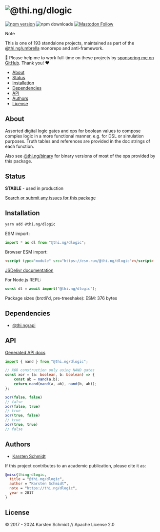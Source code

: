 <!-- This file is generated - DO NOT EDIT! -->
<!-- Please see: https://github.com/thi-ng/umbrella/blob/develop/CONTRIBUTING.md#changes-to-readme-files -->
# ![@thi.ng/dlogic](https://media.thi.ng/umbrella/banners-20230807/thing-dlogic.svg?9d5fe6c8)

[![npm version](https://img.shields.io/npm/v/@thi.ng/dlogic.svg)](https://www.npmjs.com/package/@thi.ng/dlogic)
![npm downloads](https://img.shields.io/npm/dm/@thi.ng/dlogic.svg)
[![Mastodon Follow](https://img.shields.io/mastodon/follow/109331703950160316?domain=https%3A%2F%2Fmastodon.thi.ng&style=social)](https://mastodon.thi.ng/@toxi)

> [!NOTE]
> This is one of 193 standalone projects, maintained as part
> of the [@thi.ng/umbrella](https://github.com/thi-ng/umbrella/) monorepo
> and anti-framework.
>
> 🚀 Please help me to work full-time on these projects by [sponsoring me on
> GitHub](https://github.com/sponsors/postspectacular). Thank you! ❤️

- [About](#about)
- [Status](#status)
- [Installation](#installation)
- [Dependencies](#dependencies)
- [API](#api)
- [Authors](#authors)
- [License](#license)

## About

Assorted digital logic gates and ops for boolean values to compose
complex logic in a more functional manner, e.g. for DSL or simulation
purposes. Truth tables and references are provided in the doc strings of
each function.

Also see
[@thi.ng/binary](https://github.com/thi-ng/umbrella/tree/develop/packages/binary/src/logic.ts)
for binary versions of most of the ops provided by this package.

## Status

**STABLE** - used in production

[Search or submit any issues for this package](https://github.com/thi-ng/umbrella/issues?q=%5Bdlogic%5D+in%3Atitle)

## Installation

```bash
yarn add @thi.ng/dlogic
```

ESM import:

```ts
import * as dl from "@thi.ng/dlogic";
```

Browser ESM import:

```html
<script type="module" src="https://esm.run/@thi.ng/dlogic"></script>
```

[JSDelivr documentation](https://www.jsdelivr.com/)

For Node.js REPL:

```js
const dl = await import("@thi.ng/dlogic");
```

Package sizes (brotli'd, pre-treeshake): ESM: 376 bytes

## Dependencies

- [@thi.ng/api](https://github.com/thi-ng/umbrella/tree/develop/packages/api)

## API

[Generated API docs](https://docs.thi.ng/umbrella/dlogic/)

```ts
import { nand } from "@thi.ng/dlogic";

// XOR construction only using NAND gates
const xor = (a: boolean, b: boolean) => {
    const ab = nand(a,b);
    return nand(nand(a, ab), nand(b, ab));
};

xor(false, false)
// false
xor(false, true)
// true
xor(true, false)
// true
xor(true, true)
// false
```

## Authors

- [Karsten Schmidt](https://thi.ng)

If this project contributes to an academic publication, please cite it as:

```bibtex
@misc{thing-dlogic,
  title = "@thi.ng/dlogic",
  author = "Karsten Schmidt",
  note = "https://thi.ng/dlogic",
  year = 2017
}
```

## License

&copy; 2017 - 2024 Karsten Schmidt // Apache License 2.0
